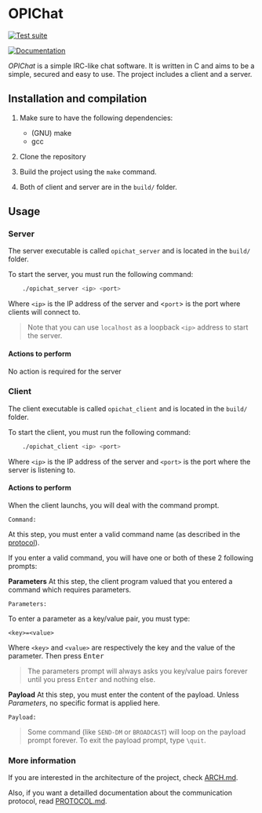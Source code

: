 # OPIChat

[![Test suite](https://github.com/nathan-rabet/OPIChat/actions/workflows/unit_testing.yml/badge.svg)](https://github.com/nathan-rabet/OPIChat/actions/workflows/unit_testing.yml)

[![Documentation](https://github.com/nathan-rabet/OPIChat/actions/workflows/doxygen.yml/badge.svg)](https://github.com/nathan-rabet/OPIChat/actions/workflows/doxygen.yml)

*OPIChat* is a simple IRC-like chat software. It is written in C and aims to be a simple, secured and easy to use. The project includes a client and a server.

## Installation and compilation

1. Make sure to have the following dependencies:
   - (GNU) make
   - gcc

2. Clone the repository

3. Build the project using the `make` command.

4. Both of client and server are in the `build/` folder.

## Usage

### Server

The server executable is called `opichat_server` and is located in the `build/` folder.

To start the server, you must run the following command:

```bash
    ./opichat_server <ip> <port>
```

Where `<ip>` is the IP address of the server and <`port`> is the port where clients will connect to.

> Note that you can use `localhost` as a loopback `<ip>` address to start the server.

#### Actions to perform
No action is required for the server

### Client

The client executable is called `opichat_client` and is located in the `build/` folder.

To start the client, you must run the following command:

```bash
    ./opichat_client <ip> <port>
```

Where `<ip>` is the IP address of the server and `<port>` is the port where the server is listening to.

#### Actions to perform
When the client launchs, you will deal with the command prompt.

```
Command:
```

At this step, you must enter a valid command name (as described in the [protocol](PROTOCOL.md)).

If you enter a valid command, you will have one or both of these 2 following prompts:

**Parameters**
At this step, the client program valued that you entered a command which requires parameters.

```
Parameters:
```

To enter a parameter as a key/value pair, you must type:

```
<key>=<value>
```

Where `<key>` and `<value>` are respectively the key and the value of the parameter.
Then press <kbd>Enter</kbd>

> The parameters prompt will always asks you key/value pairs forever until you press <kbd>Enter</kbd> and nothing else.

**Payload**
At this step, you must enter the content of the payload. Unless *Parameters*, no specific format is applied here.

```
Payload:
```

> Some command (like `SEND-DM` or `BROADCAST`) will loop on the payload prompt forever. To exit the payload prompt, type `\quit`.


### More information

If you are interested in the architecture of the project, check [ARCH.md](ARCH.md).

Also, if you want a detailled documentation about the communication protocol, read [PROTOCOL.md](PROTOCOL.md).

